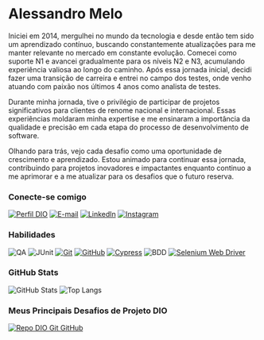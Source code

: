 

# Alessandro Melo
Iniciei em 2014, mergulhei no mundo da tecnologia e desde então tem sido um aprendizado contínuo, buscando constantemente atualizações para me manter relevante no mercado em constante evolução. Comecei como suporte N1 e avancei gradualmente para os níveis N2 e N3, acumulando experiência valiosa ao longo do caminho. Após essa jornada inicial, decidi fazer uma transição de carreira e entrei no campo dos testes, onde venho atuando com paixão nos últimos 4 anos como analista de testes.

Durante minha jornada, tive o privilégio de participar de projetos significativos para clientes de renome nacional e internacional. Essas experiências moldaram minha expertise e me ensinaram a importância da qualidade e precisão em cada etapa do processo de desenvolvimento de software.

Olhando para trás, vejo cada desafio como uma oportunidade de crescimento e aprendizado. Estou animado para continuar essa jornada, contribuindo para projetos inovadores e impactantes enquanto continuo a me aprimorar e a me atualizar para os desafios que o futuro reserva.

### Conecte-se comigo
[![Perfil DIO](https://img.shields.io/badge/-Meu%20Perfil%20na%20DIO-30A3DC?style=for-the-badge)](https://www.dio.me/users/1986_alessandro)
[![E-mail](https://img.shields.io/badge/-Email-000?style=for-the-badge&logo=microsoft-outlook&logoColor=E94D5F)](mailto:1986.alessandro@gmail.com)
[![LinkedIn](https://img.shields.io/badge/-LinkedIn-000?style=for-the-badge&logo=linkedin&logoColor=30A3DC)](https://www.linkedin.com/in/alessandro-melo-03041855/)
[![Instagram](https://img.shields.io/badge/-Instagram-000?style=for-the-badge&logo=instagram&logoColor=)](https://www.instagram.com/alessandromeloqa/)

### Habilidades
![QA](https://img.shields.io/badge/qa-000?style=for-the-badge&logo=qa)
![JUnit](https://img.shields.io/badge/JUnit-000?style=for-the-badge&logo=junit5)
[![Git](https://img.shields.io/badge/Git-000?style=for-the-badge&logo=git&logoColor=E94D5F)](https://git-scm.com/doc) 
[![GitHub](https://img.shields.io/badge/GitHub-000?style=for-the-badge&logo=github&logoColor=30A3DC)](https://docs.github.com/)
[![Cypress](https://img.shields.io/badge/cypress-000?style=for-the-badge&logo=cypress&logoColor=30A3DC)](https://www.cypress.io/)
![BDD](https://img.shields.io/badge/bdd-000?style=for-the-badge&logo=bdd&logoColor=30A3DC)
[![Selenium Web Driver](https://img.shields.io/badge/selenium-000?style=for-the-badge&logo=selenium&logoColor=30A3DC)](https://www.selenium.dev/documentation/webdriver/)

### GitHub Stats
![GitHub Stats](https://github-readme-stats.vercel.app/api?username=Alessandro&theme=transparent&bg_color=000&border_color=30A3DC&show_icons=true&icon_color=30A3DC&title_color=E94D5F&text_color=FFF)
![Top Langs](https://github-readme-stats-git-masterrstaa-rickstaa.vercel.app/api/top-langs/?username=SEUUSERNAME&layout=compact&bg_color=000&border_color=30A3DC&title_color=E94D5F&text_color=FFF)

### Meus Principais Desafios de Projeto DIO
[![Repo DIO Git GitHub](https://github-readme-stats.vercel.app/api/pin/?username=elidianaandrade&repo=dio-lab-open-source&bg_color=000&border_color=30A3DC&show_icons=true&icon_color=30A3DC&title_color=E94D5F&text_color=FFF)](https://github.com/elidianaandrade/dio-lab-open-source)

